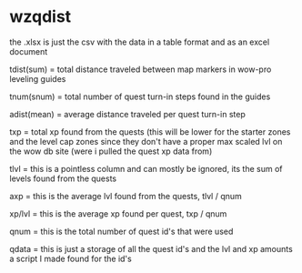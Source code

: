 # wzqdist

the .xlsx is just the csv with the data in a table format and as an excel document


tdist(sum) = total distance traveled between map markers in wow-pro leveling guides

tnum(snum) = total number of quest turn-in steps found in the guides

adist(mean) = average distance traveled per quest turn-in step

txp = total xp found from the quests (this will be lower for the starter zones and the level cap zones since they don't have a proper max scaled lvl on the wow db site (were i pulled the quest xp data from)

tlvl = this is a pointless column and can mostly be ignored, its the sum of levels found from the quests

axp = this is the average lvl found from the quests, tlvl / qnum

xp/lvl = this is the average xp found per quest, txp / qnum

qnum = this is the total number of quest id's that were used

qdata = this is just a storage of all the quest id's and the lvl and xp amounts a script I made found for the id's
